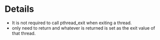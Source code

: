 # Details
* It is not required to call pthread_exit when exiting a thread.
* only need to return and whatever is returned is set as the exit value of that thread.
